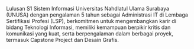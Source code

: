 Lulusan S1 Sistem Informasi Universitas Nahdlatul Ulama Surabaya (UNUSA) dengan pengalaman 5 tahun sebagai Administrasi IT di Lembaga Sertifikasi Profesi (LSP), berkomitmen untuk mengembangkan karir di bidang Teknologi Informasi, memiliki kemampuan berpikir kritis dan komunikasi yang kuat, serta berpengalaman dalam berbagai proyek, termasuk Capstone Project dan Desain Grafis.
